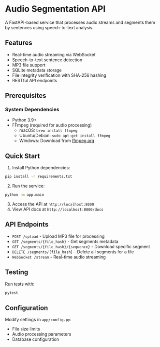 # Audio Segmentation API

A FastAPI-based service that processes audio streams and segments them by sentences using speech-to-text analysis.

## Features

- Real-time audio streaming via WebSocket
- Speech-to-text sentence detection
- MP3 file support
- SQLite metadata storage
- File integrity verification with SHA-256 hashing
- RESTful API endpoints

## Prerequisites

### System Dependencies
- Python 3.9+
- FFmpeg (required for audio processing)
  - macOS: `brew install ffmpeg`
  - Ubuntu/Debian: `sudo apt-get install ffmpeg`
  - Windows: Download from [ffmpeg.org](https://ffmpeg.org/download.html)

## Quick Start

1. Install Python dependencies:
```bash
pip install -r requirements.txt
```

2. Run the service:
```bash
python -m app.main
```

3. Access the API at `http://localhost:8000`
4. View API docs at `http://localhost:8000/docs`

## API Endpoints

- `POST /upload` - Upload MP3 file for processing
- `GET /segments/{file_hash}` - Get segments metadata
- `GET /segments/{file_hash}/{sequence}` - Download specific segment
- `DELETE /segments/{file_hash}` - Delete all segments for a file
- `WebSocket /stream` - Real-time audio streaming

## Testing

Run tests with:
```bash
pytest
```

## Configuration

Modify settings in `app/config.py`:
- File size limits
- Audio processing parameters
- Database configuration
